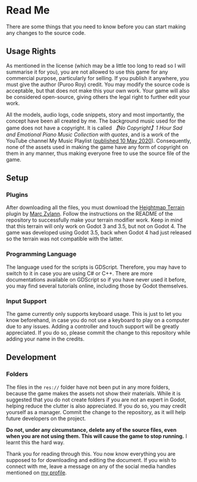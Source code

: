 # Read Me
There are some things that you need to know before you can start making any changes to the source code.

## Usage Rights
As mentioned in the license (which may be a little too long to read so I will summarise it for you), you are not allowed to use this game for any commercial purpose, particularly for selling. If you publish it anywhere, you must give the author (Puroo Roy) credit. You may modify the source code is acceptable, but that does not make this your own work. Your game will also be considered open-source, giving others the legal right to further edit your work.

All the models, audio logs, code snippets, story and most importantly, the concept have been all created by me. The background music used for the game does not have a copyright. It is called *【No Copyright】1 Hour Sad and Emotional Piano Music Collection with quotes*, and is a work of the YouTube channel My Music Playlist ([published 10 May 2020](https://web.archive.org/web/20240110160830/https://www.youtube.com/watch?v=75DdDuSZ4rg&t=1s)). Consequently, none of the assets used in making the game have any form of copyright on them in any manner, thus making everyone free to use the source file of the game.
## Setup
### Plugins
After downloading all the files, you must download the [Heightmap Terrain](https://github.com/Zylann/godot_heightmap_plugin) plugin by [Marc Zylann](https://github.com/Zylann). Follow the instructions on the README of the repository to successfully make your terrain modifier work. Keep in mind that this terrain will only work on Godot 3 and 3.5, but not on Godot 4. The game was developed using Godot 3.5, back when Godot 4 had just released so the terrain was not compatible with the latter.
### Programming Language
The language used for the scripts is GDScript. Therefore, you may have to switch to it in case you are using C# or C++. There are more documentations available on GDScript so if you have never used it before, you may find several tutorials online, including those by Godot themselves.
### Input Support
The game currently only supports keyboard usage. This is just to let you know beforehand, in case you do not use a keyboard to play on a computer due to any issues. Adding a controller and touch support will be greatly appreciated. If you do so, please commit the change to this repository while adding your name in the credits.
## Development
### Folders
The files in the `res://` folder have not been put in any more folders, because the game makes the assets not show their materials. While it is suggested that you do not create folders if you are not an expert in Godot, helping reduce the clutter is also appreciated. If you do so, you may credit yourself as a manager. Commit the change to the repository, as it will help future developers on the project.

**Do not, under any circumstance, delete any of the source files, even when you are not using them. This will cause the game to stop running.** I learnt this the hard way.

Thank you for reading through this. You now know everything you are supposed to for downloading and editing the document. If you wish to connect with me, leave a message on any of the social media handles mentioned on [my profile](https://github.com/Pur00).
